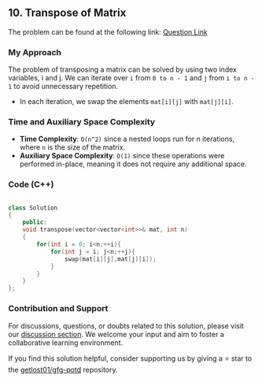 ## 10. Transpose of Matrix

The problem can be found at the following link: [Question Link](https://practice.geeksforgeeks.org/problems/transpose-of-matrix-1587115621/1)

### My Approach

The problem of transposing a matrix can be solved by using two index variables, i and j. We can iterate over `i` from `0 to n - 1` and `j` from `i to n - 1` to avoid unnecessary repetition.
- In each iteration, we swap the elements `mat[i][j]` with `mat[j][i]`.

### Time and Auxiliary Space Complexity

- **Time Complexity**: `O(n^2)` since a nested loops run for n iterations, where `n` is the size of the matrix.
- **Auxiliary Space Complexity**: `O(1)` since these operations were performed in-place, meaning it does not require any additional space.

### Code (C++)

```cpp

class Solution
{   
    public:
    void transpose(vector<vector<int>>& mat, int n)
    { 
        for(int i = 0; i<n;++i){
            for(int j = i; j<n;++j){
                swap(mat[i][j],mat[j][i]);
            }
        }
    }
};
```

### Contribution and Support

For discussions, questions, or doubts related to this solution, please visit our [discussion section](https://github.com/getlost01/gfg-potd/discussions). We welcome your input and aim to foster a collaborative learning environment.

If you find this solution helpful, consider supporting us by giving a ⭐ star to the [getlost01/gfg-potd](https://github.com/getlost01/gfg-potd) repository.